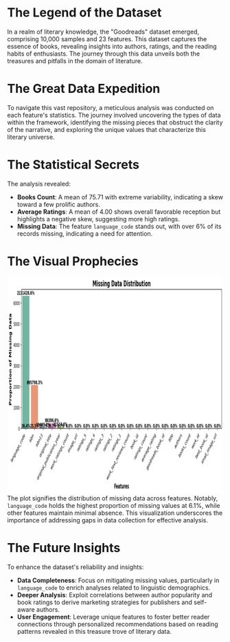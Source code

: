 # The Legend of the Dataset
In a realm of literary knowledge, the "Goodreads" dataset emerged, comprising 10,000 samples and 23 features. This dataset captures the essence of books, revealing insights into authors, ratings, and the reading habits of enthusiasts. The journey through this data unveils both the treasures and pitfalls in the domain of literature.

# The Great Data Expedition
To navigate this vast repository, a meticulous analysis was conducted on each feature's statistics. The journey involved uncovering the types of data within the framework, identifying the missing pieces that obstruct the clarity of the narrative, and exploring the unique values that characterize this literary universe.

# The Statistical Secrets
The analysis revealed:
- **Books Count**: A mean of 75.71 with extreme variability, indicating a skew toward a few prolific authors.
- **Average Ratings**: A mean of 4.00 shows overall favorable reception but highlights a negative skew, suggesting more high ratings.
- **Missing Data**: The feature `language_code` stands out, with over 6% of its records missing, indicating a need for attention.

# The Visual Prophecies
![Missing Data Distribution](goodreads_missing_data_distri.png)
The plot signifies the distribution of missing data across features. Notably, `language_code` holds the highest proportion of missing values at 6.1%, while other features maintain minimal absence. This visualization underscores the importance of addressing gaps in data collection for effective analysis.

# The Future Insights
To enhance the dataset's reliability and insights:
- **Data Completeness**: Focus on mitigating missing values, particularly in `language_code` to enrich analyses related to linguistic demographics.
- **Deeper Analysis**: Exploit correlations between author popularity and book ratings to derive marketing strategies for publishers and self-aware authors.
- **User Engagement**: Leverage unique features to foster better reader connections through personalized recommendations based on reading patterns revealed in this treasure trove of literary data.